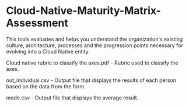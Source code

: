 # Cloud-Native-Maturity-Matrix-Assessment

This tools evaluates and helps you understand the organization's existing culture, architecture, processes and the progression points necessary for evolving into a Cloud Native entity.

Cloud native rubric to classify the axes.pdf - Rubric used to classify the axes.

out_individual.csv - Output file that displays the results of each person based on the data from the form.

mode.csv - Output file that displays the average result.

